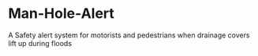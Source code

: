# Man-Hole-Alert

A Safety alert system for motorists and pedestrians when drainage covers lift up during floods
